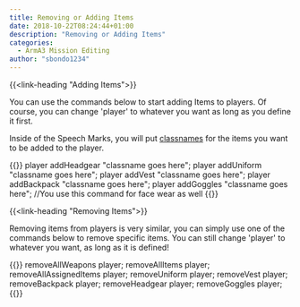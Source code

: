 ```yaml
---
title: Removing or Adding Items
date: 2018-10-22T08:24:44+01:00
description: "Removing or Adding Items"
categories:
  - ArmA3 Mission Editing
author: "sbondo1234"
---
```


{{<link-heading "Adding Items">}}

You can use the commands below to start adding Items to players. Of course, you can change 'player' to whatever you want as long as you define it first.

Inside of the Speech Marks, you will put <a href="https://community.bistudio.com/wiki/Arma_3_CfgWeapons_Weapons" target="_blank" class="b bb bw pb1 no-underline black dim">classnames</a> for the items you want to be added to the player.

{{<highlight C>}}
player addHeadgear "classname goes here";
player addUniform "classname goes here";
player addVest "classname goes here";
player addBackpack "classname goes here";
player addGoggles "classname goes here"; //You use this command for face wear as well
{{</highlight>}}

{{<link-heading "Removing Items">}}

Removing items from players is very similar, you can simply use one of the commands below to remove specific items. You can still change 'player' to whatever you want, as long as it is defined!

{{<highlight C>}}
removeAllWeapons player;
removeAllItems player;
removeAllAssignedItems player;
removeUniform player;
removeVest player;
removeBackpack player;
removeHeadgear player;
removeGoggles player;
{{</highlight>}}
